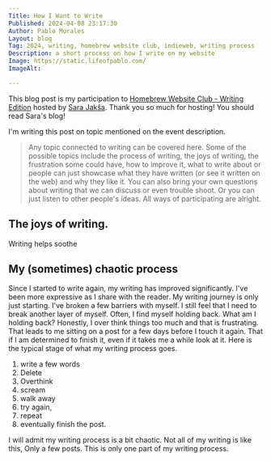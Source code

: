 ```yaml
---
Title: How I Want to Write
Published: 2024-04-08 23:17:30
Author: Pablo Morales
Layout: blog
Tag: 2024, writing, homebrew website club, indieweb, writing process
Description: a short process on how I write on my website
Image: https://static.lifeofpablo.com/
ImageAlt: 

---
```


This blog post is my participation to [Homebrew Website Club - Writing Edition](https://events.indieweb.org/2024/04/bonus-online-homebrew-website-club-writing-edition-GfCS201HYMFe) hosted by [Sara Jakša](https://sarajaksa.eu/). Thank you so much for hosting! You should read Sara's blog!

I'm writing this post on topic mentioned on the event description. 

> Any topic connected to writing can be covered here. Some of the possible topics include the process of writing, the joys of writing, the frustration some could have, how to improve it, what to write about or people can just showcase what they have written (or see it written on the web) and why they like it. You can also bring your own questions about writing that we can discuss or even trouble shoot. Or you can just listen to other people's ideas. All ways of participating are alright.

## The joys of writing.
Writing helps soothe
## My (sometimes) chaotic process

Since I started to write again, my writing has improved significantly. I've been more expressive as I share with the reader. My writing journey is only just starting. I've broken a few barriers with myself. I still feel that I need to break another layer of myself. Often, I find myself holding back. What am I holding back? Honestly, I over think things too much and that is frustrating. That leads to me sitting on a post for a few days before I touch it again. That if I am determined to finish it, even if it takes me a while look at it. Here is the typical stage of what my writing process goes. 

1. write a few words
2. Delete
3. Overthink
4. scream
5. walk away
6. try again, 
7. repeat
8. eventually finish the post.

I will admit my writing process is a bit chaotic. Not all of my writing is like this, Only a few posts. This is only one part of my writing process.

